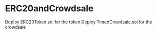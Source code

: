 # ERC20andCrowdsale

Deploy ERC20Token.sol for the token
Deploy TimedCrowdsale.sol for the crowdsale
